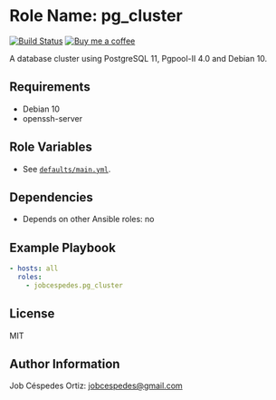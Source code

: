 Role Name: pg_cluster
=========

[![Build Status](https://travis-ci.org/jobcespedes/pg_cluster.svg?branch=master)](https://travis-ci.org/jobcespedes/pg_cluster) [![Buy me a coffee](https://img.shields.io/badge/$-BuyMeACoffee-blue.svg)](https://www.buymeacoffee.com/jobcespedes)

A database cluster using PostgreSQL 11, Pgpool-II 4.0 and Debian 10.

Requirements
------------

- Debian 10
- openssh-server

Role Variables
--------------

- See [`defaults/main.yml`](defaults/main.yml).

Dependencies
------------

- Depends on other Ansible roles: no

Example Playbook
----------------

```yaml
- hosts: all
  roles:
    - jobcespedes.pg_cluster
```

License
-------

MIT

Author Information
------------------

Job Céspedes Ortiz: jobcespedes@gmail.com
